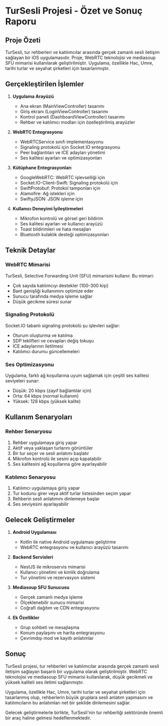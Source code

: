# TurSesli Projesi - Özet ve Sonuç Raporu

## Proje Özeti

TurSesli, tur rehberleri ve katılımcılar arasında gerçek zamanlı sesli iletişim sağlayan bir iOS uygulamasıdır. Proje, WebRTC teknolojisi ve mediasoup SFU mimarisi kullanılarak geliştirilmiştir. Uygulama, özellikle Hac, Umre, tarihi turlar ve seyahat şirketleri için tasarlanmıştır.

## Gerçekleştirilen İşlemler

1. **Uygulama Arayüzü**
   - Ana ekran (MainViewController) tasarımı
   - Giriş ekranı (LoginViewController) tasarımı
   - Kontrol paneli (DashboardViewController) tasarımı
   - Rehber ve katılımcı modları için özelleştirilmiş arayüzler

2. **WebRTC Entegrasyonu**
   - WebRTCService sınıfı implementasyonu
   - Signaling protokolü için Socket.IO entegrasyonu
   - Peer bağlantıları ve ICE adayları yönetimi
   - Ses kalitesi ayarları ve optimizasyonları

3. **Kütüphane Entegrasyonları**
   - GoogleWebRTC: WebRTC işlevselliği için
   - Socket.IO-Client-Swift: Signaling protokolü için
   - SwiftProtobuf: Protokol tamponları için
   - Alamofire: Ağ istekleri için
   - SwiftyJSON: JSON işleme için

4. **Kullanıcı Deneyimi İyileştirmeleri**
   - Mikrofon kontrolü ve görsel geri bildirim
   - Ses kalitesi ayarları ve kullanıcı arayüzü
   - Toast bildirimleri ve hata mesajları
   - Bluetooth kulaklık desteği optimizasyonları

## Teknik Detaylar

### WebRTC Mimarisi

TurSesli, Selective Forwarding Unit (SFU) mimarisini kullanır. Bu mimari:

- Çok sayıda katılımcıyı destekler (100-300 kişi)
- Bant genişliği kullanımını optimize eder
- Sunucu tarafında medya işleme sağlar
- Düşük gecikme süresi sunar

### Signaling Protokolü

Socket.IO tabanlı signaling protokolü şu işlevleri sağlar:

- Oturum oluşturma ve katılma
- SDP teklifleri ve cevapları değiş tokuşu
- ICE adaylarının iletilmesi
- Katılımcı durumu güncellemeleri

### Ses Optimizasyonu

Uygulama, farklı ağ koşullarına uyum sağlamak için çeşitli ses kalitesi seviyeleri sunar:

- Düşük: 20 kbps (zayıf bağlantılar için)
- Orta: 64 kbps (normal kullanım)
- Yüksek: 128 kbps (yüksek kalite)

## Kullanım Senaryoları

### Rehber Senaryosu

1. Rehber uygulamaya giriş yapar
2. Aktif veya yaklaşan turlarını görüntüler
3. Bir tur seçer ve sesli anlatımı başlatır
4. Mikrofon kontrolü ile sesini açıp kapatabilir
5. Ses kalitesini ağ koşullarına göre ayarlayabilir

### Katılımcı Senaryosu

1. Katılımcı uygulamaya giriş yapar
2. Tur kodunu girer veya aktif turlar listesinden seçim yapar
3. Rehberin sesli anlatımını dinlemeye başlar
4. Ses seviyesini ayarlayabilir

## Gelecek Geliştirmeler

1. **Android Uygulaması**
   - Kotlin ile native Android uygulaması geliştirme
   - WebRTC entegrasyonu ve kullanıcı arayüzü tasarımı

2. **Backend Servisleri**
   - NestJS ile mikroservis mimarisi
   - Kullanıcı yönetimi ve kimlik doğrulama
   - Tur yönetimi ve rezervasyon sistemi

3. **Mediasoup SFU Sunucusu**
   - Gerçek zamanlı medya işleme
   - Ölçeklenebilir sunucu mimarisi
   - Coğrafi dağıtım ve CDN entegrasyonu

4. **Ek Özellikler**
   - Grup sohbeti ve mesajlaşma
   - Konum paylaşımı ve harita entegrasyonu
   - Çevrimdışı mod ve kayıtlı anlatımlar

## Sonuç

TurSesli projesi, tur rehberleri ve katılımcılar arasında gerçek zamanlı sesli iletişim sağlayan başarılı bir uygulama olarak geliştirilmiştir. WebRTC teknolojisi ve mediasoup SFU mimarisi kullanılarak, düşük gecikmeli ve yüksek kaliteli ses iletimi sağlanmıştır.

Uygulama, özellikle Hac, Umre, tarihi turlar ve seyahat şirketleri için tasarlanmış olup, rehberlerin büyük gruplara sesli anlatım yapmasını ve katılımcıların bu anlatımları net bir şekilde dinlemesini sağlar.

Gelecek geliştirmelerle birlikte, TurSesli'nin tur rehberliği sektöründe önemli bir araç haline gelmesi hedeflenmektedir. 